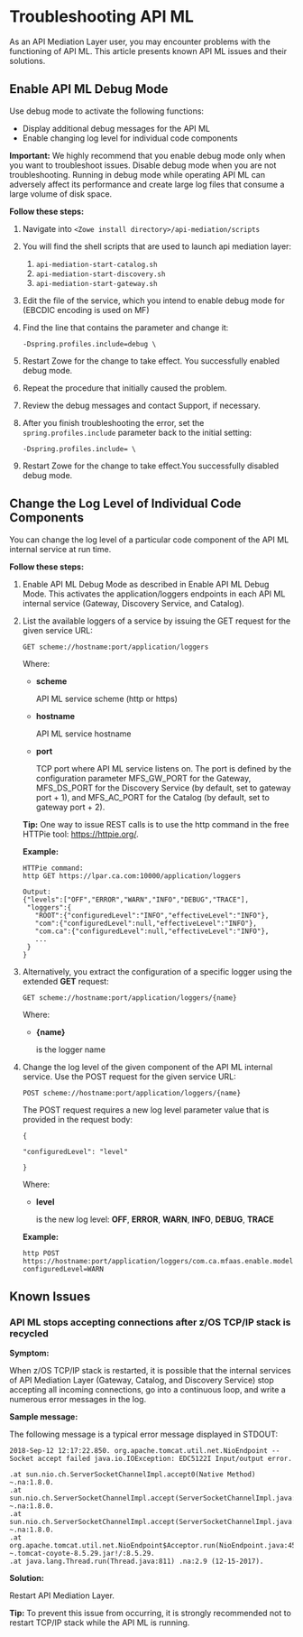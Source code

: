 # Troubleshooting API ML

As an API Mediation Layer user, you may encounter problems with the functioning of API ML. This article presents known API ML issues and their solutions.

## Enable API ML Debug Mode

Use debug mode to activate the following functions:

- Display additional debug messages for the API ML 
- Enable changing log level for individual code components
    
**Important:** We highly recommend that you enable debug mode only when you want to troubleshoot issues.
Disable debug mode when you are not troubleshooting. Running in debug mode while operating API ML can adversely affect
its performance and create large log files that consume a large volume of disk space.

**Follow these steps:**

1. Navigate into ```<Zowe install directory>/api-mediation/scripts```

2. You will find the shell scripts that are used to launch api mediation layer:
    1. ```api-mediation-start-catalog.sh```
    2. ```api-mediation-start-discovery.sh```
    3. ```api-mediation-start-gateway.sh```

3. Edit the file of the service, which you intend to enable debug mode for (EBCDIC encoding is used on MF)

4. Find the line that contains the parameter and change it: 
    ```
    -Dspring.profiles.include=debug \
    ```

5. Restart Zowe for the change to take effect. You successfully enabled debug mode.

6. Repeat the procedure that initially caused the problem.

7. Review the debug messages and contact Support, if necessary.

8. After you finish troubleshooting the error, set the ```spring.profiles.include``` parameter back to the initial setting:
    ```
    -Dspring.profiles.include= \
    ```
9. Restart Zowe for the change to take effect.You successfully disabled debug mode.

## Change the Log Level of Individual Code Components

You can change the log level of a particular code component of the API ML internal service at run time.

**Follow these steps:**

1. Enable API ML Debug Mode as described in Enable API ML Debug Mode.
This activates the application/loggers endpoints in each API ML internal service (Gateway, Discovery Service, and Catalog).
2. List the available loggers of a service by issuing the GET request for the given service URL:

    ```
    GET scheme://hostname:port/application/loggers
    ```
    
    Where:
    - **scheme**
    
        API ML service scheme (http or https)
    
    - **hostname**
    
        API ML service hostname
    
    - **port**
    
        TCP port where API ML service listens on. The port is defined by the configuration parameter MFS_GW_PORT for the Gateway,
    MFS_DS_PORT for the Discovery Service (by default, set to gateway port + 1), and MFS_AC_PORT for the Catalog 
    (by default, set to gateway port + 2).
    
    **Tip:** One way to issue REST calls is to use the http command in the free HTTPie tool: https://httpie.org/.
    
    **Example:**
 
    ```
    HTTPie command:
    http GET https://lpar.ca.com:10000/application/loggers

    Output:
    {"levels":["OFF","ERROR","WARN","INFO","DEBUG","TRACE"],
     "loggers":{
       "ROOT":{"configuredLevel":"INFO","effectiveLevel":"INFO"},
       "com":{"configuredLevel":null,"effectiveLevel":"INFO"},
       "com.ca":{"configuredLevel":null,"effectiveLevel":"INFO"},
       ...
     }
    }
    ```
 
3. Alternatively, you extract the configuration of a specific logger using the extended **GET** request:

    ```
    GET scheme://hostname:port/application/loggers/{name}
    ```
    Where:

    - **{name}**

         is the logger name
    
4. Change the log level of the given component of the API ML internal service. Use the POST request for the given service URL:

    ```
    POST scheme://hostname:port/application/loggers/{name}
    ```
    The POST request requires a new log level parameter value that is provided in the request body:
    ```
    {

    "configuredLevel": "level"

    }
    ```
    Where:

    - **level**
    
        is the new log level: **OFF**, **ERROR**, **WARN**, **INFO**, **DEBUG**, **TRACE**
    
    **Example:**

    ```
    http POST https://hostname:port/application/loggers/com.ca.mfaas.enable.model configuredLevel=WARN
    ```



## Known Issues 

### API ML stops accepting connections after z/OS TCP/IP stack is recycled

**Symptom:**

When z/OS TCP/IP stack is restarted, it is possible that the internal services of API Mediation Layer 
(Gateway, Catalog, and Discovery Service) stop accepting all incoming connections, go into a continuous loop, 
and write a numerous error messages in the log.

**Sample message:**

The following message is a typical error message displayed in STDOUT:

```
2018-Sep-12 12:17:22.850. org.apache.tomcat.util.net.NioEndpoint -- Socket accept failed java.io.IOException: EDC5122I Input/output error. 

.at sun.nio.ch.ServerSocketChannelImpl.accept0(Native Method) ~.na:1.8.0.
.at sun.nio.ch.ServerSocketChannelImpl.accept(ServerSocketChannelImpl.java:478) ~.na:1.8.0.
.at sun.nio.ch.ServerSocketChannelImpl.accept(ServerSocketChannelImpl.java:287) ~.na:1.8.0.
.at org.apache.tomcat.util.net.NioEndpoint$Acceptor.run(NioEndpoint.java:455) ~.tomcat-coyote-8.5.29.jar!/:8.5.29. 
.at java.lang.Thread.run(Thread.java:811) .na:2.9 (12-15-2017).
```
**Solution:**

Restart API Mediation Layer. 

**Tip:**  To prevent this issue from occurring, it is strongly recommended not to restart TCP/IP stack while the API ML is running.
